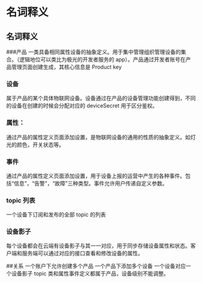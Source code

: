 # 名词释义

## 名词释义
###产品
一类具备相同属性设备的抽象定义。用于集中管理组织管理设备的集合。（逻辑地位可以类比为极光的开发者服务的 app）。产品通过开发者账号在产品管理页面创建生成，其核心信息是 Product key 

### 设备
属于产品的某个具体物联网设备。设备通过在产品的设备管理功能创建得到，不同的设备在创建的时候会分配对应的 deviceSecret 用于区分鉴权。

### 属性：
通过产品的属性定义页面添加设置，是物联网设备的通用的性质的抽象定义。如灯光的颜色，开关状态等。

### 事件
通过产品的属性定义页面添加设置，用于设备上报的运营中产生的各种事件。包括“信息”，“告警”，“故障”三种类型。事件允许用户传递自定义参数。

### topic 列表
一个设备下订阅和发布的全部 topic 的列表

### 设备影子
每个设备都会在云端有设备影子与其一一对应，用于同步存储设备属性和状态。客户端和服务端可以通过对应的接口查看和修改设备的属性。


##关系
一个账户下允许创建多个产品
一个产品下添加多个设备
一个设备对应一个设备影子
topic 类和属性事件定义都属于产品，设备级别不能调整。